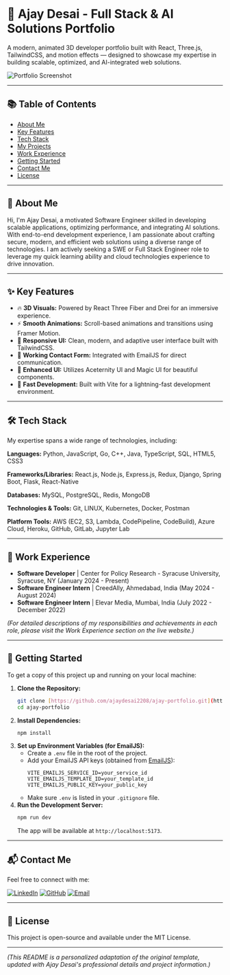 # 🚀 Ajay Desai - Full Stack & AI Solutions Portfolio

A modern, animated 3D developer portfolio built with React, Three.js, TailwindCSS, and motion effects — designed to showcase my expertise in building scalable, optimized, and AI-integrated web solutions.

![Portfolio Screenshot](https://github.com/ajaydesai2208/ajay-portfolio/blob/main/public/assets/projects/ajay-portfolio-screenshot.png?raw=true)

---

## 📚 Table of Contents

- [About Me](#-about-me)
- [Key Features](#-key-features)
- [Tech Stack](#-tech-stack)
- [My Projects](#-my-projects)
- [Work Experience](#-work-experience)
- [Getting Started](#-getting-started)
- [Contact Me](#-contact-me)
- [License](#-license)

---

## 👋 About Me

Hi, I'm Ajay Desai, a motivated Software Engineer skilled in developing scalable applications, optimizing performance, and integrating AI solutions. With end-to-end development experience, I am passionate about crafting secure, modern, and efficient web solutions using a diverse range of technologies. I am actively seeking a SWE or Full Stack Engineer role to leverage my quick learning ability and cloud technologies experience to drive innovation.

---

## ✨ Key Features

- 🔥 **3D Visuals:** Powered by React Three Fiber and Drei for an immersive experience.
- ⚡ **Smooth Animations:** Scroll-based animations and transitions using Framer Motion.
- 🎨 **Responsive UI:** Clean, modern, and adaptive user interface built with TailwindCSS.
- 💌 **Working Contact Form:** Integrated with EmailJS for direct communication.
- 🧱 **Enhanced UI:** Utilizes Aceternity UI and Magic UI for beautiful components.
- 🚀 **Fast Development:** Built with Vite for a lightning-fast development environment.

---

## 🛠 Tech Stack

My expertise spans a wide range of technologies, including:

**Languages:** Python, JavaScript, Go, C++, Java, TypeScript, SQL, HTML5, CSS3

**Frameworks/Libraries:** React.js, Node.js, Express.js, Redux, Django, Spring Boot, Flask, React-Native

**Databases:** MySQL, PostgreSQL, Redis, MongoDB

**Technologies & Tools:** Git, LINUX, Kubernetes, Docker, Postman

**Platform Tools:** AWS (EC2, S3, Lambda, CodePipeline, CodeBuild), Azure Cloud, Heroku, GitHub, GitLab, Jupyter Lab

---



## 💼 Work Experience

- **Software Developer** | Center for Policy Research - Syracuse University, Syracuse, NY (January 2024 - Present)
- **Software Engineer Intern** | CreedAlly, Ahmedabad, India (May 2024 - August 2024)
- **Software Engineer Intern** | Elevar Media, Mumbai, India (July 2022 - December 2022)

*(For detailed descriptions of my responsibilities and achievements in each role, please visit the Work Experience section on the live website.)*

---

## 🚀 Getting Started

To get a copy of this project up and running on your local machine:

1.  **Clone the Repository:**
    ```bash
    git clone [https://github.com/ajaydesai2208/ajay-portfolio.git](https://github.com/ajaydesai2208/ajay-portfolio.git) # Or your repository name
    cd ajay-portfolio
    ```
2.  **Install Dependencies:**
    ```bash
    npm install
    ```
3.  **Set up Environment Variables (for EmailJS):**
    * Create a `.env` file in the root of the project.
    * Add your EmailJS API keys (obtained from [EmailJS](https://www.emailjs.com/)):
        ```
        VITE_EMAILJS_SERVICE_ID=your_service_id
        VITE_EMAILJS_TEMPLATE_ID=your_template_id
        VITE_EMAILJS_PUBLIC_KEY=your_public_key
        ```
    * Make sure `.env` is listed in your `.gitignore` file.
4.  **Run the Development Server:**
    ```bash
    npm run dev
    ```
    The app will be available at `http://localhost:5173`.

---

## 📬 Contact Me

Feel free to connect with me:

[![LinkedIn](https://img.shields.io/badge/LinkedIn-%230077B5.svg?logo=linkedin&logoColor=white)](https://www.linkedin.com/in/ajayhdesai/)
[![GitHub](https://img.shields.io/badge/GitHub-100000?style=flat&logo=github&logoColor=white)](https://github.com/ajaydesai2208)
[![Email](https://img.shields.io/badge/Email-D14836?style=flat&logo=gmail&logoColor=white)](mailto:ajdesai@syr.edu)

---

## 📄 License

This project is open-source and available under the MIT License.

---

*(This README is a personalized adaptation of the original template, updated with Ajay Desai's professional details and project information.)*